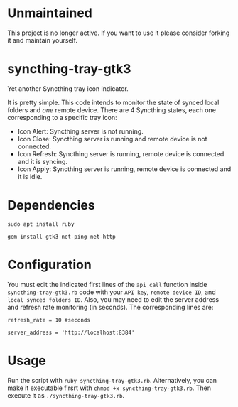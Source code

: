 # Unmaintained
This project is no longer active. If you want to use it please consider forking it and maintain yourself.

# syncthing-tray-gtk3
Yet another Syncthing tray icon indicator.

It is pretty simple. This code intends to monitor the state of synced local folders and  *one* remote device. There are 4 Syncthing states, each one corresponding to a specific tray icon:

* Icon Alert: Syncthing server is not running.
* Icon Close: Syncthing server is running and remote device is not connected.
* Icon Refresh: Syncthing server is running, remote device is connected and it is syncing.
* Icon Apply: Syncthing server is running, remote device is connected and it is idle.

# Dependencies

`sudo apt install ruby`

`gem install gtk3 net-ping net-http`

# Configuration

You must edit the indicated first lines of the `api_call` function inside `syncthing-tray-gtk3.rb` code with your `API key`, `remote device ID`, and `local synced folders ID`. Also, you may need to edit the server address and refresh rate monitoring (in seconds). The corresponding lines are:

`refresh_rate = 10 #seconds`

`server_address = 'http://localhost:8384'`

# Usage

Run the script with `ruby syncthing-tray-gtk3.rb`. Alternatively, you can make it executable firsrt with `chmod +x syncthing-tray-gtk3.rb`. Then execute it as `./syncthing-tray-gtk3.rb`.
